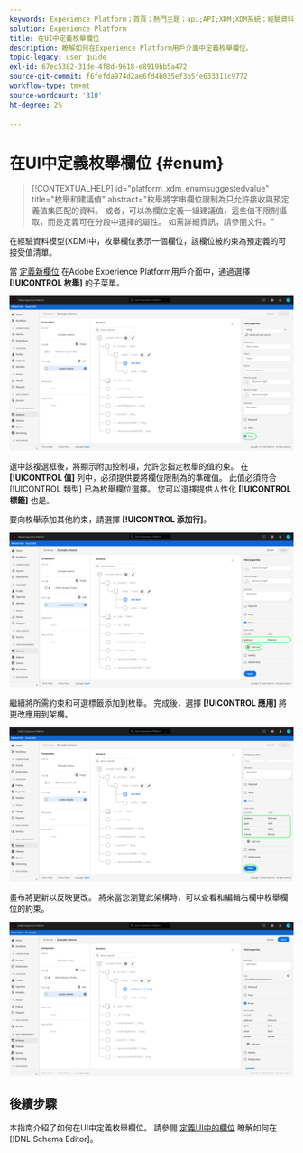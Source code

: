 ```yaml
---
keywords: Experience Platform；首頁；熱門主題；api;API;XDM;XDM系統；經驗資料模型；資料模型；ui;workspace;enum;field;
solution: Experience Platform
title: 在UI中定義枚舉欄位
description: 瞭解如何在Experience Platform用戶介面中定義枚舉欄位。
topic-legacy: user guide
exl-id: 67ec5382-31de-4f8d-9618-e8919bb5a472
source-git-commit: f6fefda974d2ae6fd4b035ef3b5fe633311c9772
workflow-type: tm+mt
source-wordcount: '310'
ht-degree: 2%

---
```


# 在UI中定義枚舉欄位 {#enum}

>[!CONTEXTUALHELP]
>id="platform_xdm_enumsuggestedvalue"
>title="枚舉和建議值"
>abstract="枚舉將字串欄位限制為只允許接收與預定義值集匹配的資料。 或者，可以為欄位定義一組建議值，這些值不限制攝取，而是定義可在分段中選擇的屬性。 如需詳細資訊，請參閱文件。"

在經驗資料模型(XDM)中，枚舉欄位表示一個欄位，該欄位被約束為預定義的可接受值清單。

當 [定義新欄位](./overview.md#define) 在Adobe Experience Platform用戶介面中，通過選擇 **[!UICONTROL 枚舉]** 的子菜單。

![](../../images/ui/fields/special/enum.png)

選中該複選框後，將顯示附加控制項，允許您指定枚舉的值約束。 在 **[!UICONTROL 值]** 列中，必須提供要將欄位限制為的準確值。 此值必須符合 [!UICONTROL 類型] 已為枚舉欄位選擇。 您可以選擇提供人性化 **[!UICONTROL 標籤]** 也是。

要向枚舉添加其他約束，請選擇 **[!UICONTROL 添加行]**。

![](../../images/ui/fields/special/enum-add-row.png)

繼續將所需約束和可選標籤添加到枚舉。 完成後，選擇 **[!UICONTROL 應用]** 將更改應用到架構。

![](../../images/ui/fields/special/enum-configured.png)

畫布將更新以反映更改。 將來當您瀏覽此架構時，可以查看和編輯右欄中枚舉欄位的約束。

![](../../images/ui/fields/special/enum-applied.png)

## 後續步驟

本指南介紹了如何在UI中定義枚舉欄位。 請參閱 [定義UI中的欄位](./overview.md#special) 瞭解如何在 [!DNL Schema Editor]。
